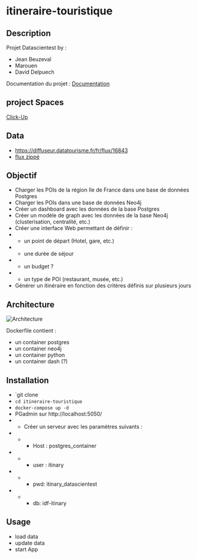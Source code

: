 # itineraire-touristique

## Description
Projet Datascientest by :
- Jean Beuzeval
- Marouen 
- David Delpuech

Documentation du projet : [Documentation](https://pasglop.github.io/itineraire-touristique)

## project Spaces
[Click-Up](https://app.clickup.com/4714782/v/l/s/90030384214)

## Data
* https://diffuseur.datatourisme.fr/fr/flux/16843 
* [flux zippé](raw_data/flux-16843-202305310721.zip)

## Objectif
* Charger les POIs de la région Ile de France dans une base de données Postgres
* Charger les POIs dans une base de données Neo4j
* Créer un dashboard avec les données de la base Postgres
* Créer un modèle de graph avec les données de la base Neo4j (clusterisation, centralité, etc.)
* Créer une interface Web permettant de définir :
* * un point de départ (Hotel, gare, etc.)
* * une durée de séjour
* * un budget ?
* * un type de POI (restaurant, musée, etc.)
* Générer un itinéraire en fonction des critères définis sur plusieurs jours

## Architecture
![Architecture](raw_data/architecture.png)

Dockerfile contient :
* un container postgres
* un container neo4j
* un container python
* un container dash (?)

## Installation
* `git clone
* `cd itineraire-touristique`
* `docker-compose up -d`
* PGadmin sur http://localhost:5050/ 
* * Créer un serveur avec les paramètres suivants :
* * * Host : postgres_container
* * * user : itinary
* * * pwd: itinary_datascientest
* * * db: idf-itinary

## Usage
* load data
* update data
* start App